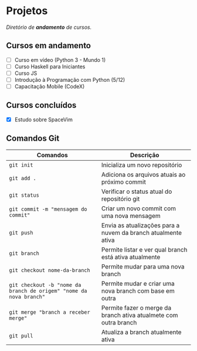 # Projetos

*Diretório de **andamento** de cursos.*

## Cursos em andamento

- [ ] Curso em vídeo (Python 3 - Mundo 1)
- [ ] Curso Haskell para Iniciantes
- [ ] Curso JS
- [ ] Introdução à Programação com Python (5/12)
- [ ] Capacitação Mobile (CodeX)

## Cursos concluídos

- [x] Estudo sobre SpaceVim

## Comandos Git

| Comandos | Descrição |
| -------- | --------- |
| `git init` | Inicializa um novo repositório |
| `git add .` | Adiciona os arquivos atuais ao próximo commit |
| `git status` | Verificar o status atual do repositório git |
| `git commit -m "mensagem do commit"` | Criar um novo commit com uma nova mensagem |
| `git push` | Envia as atualizações para a nuvem da branch atualmente ativa |
| `git branch` | Permite listar e ver qual branch está ativa atualmente |
| `git checkout nome-da-branch` | Permite mudar para uma nova branch |
| `git checkout -b "nome da branch de origem" "nome da nova branch"` | Permite mudar e criar uma nova branch com base em outra |
| `git merge "branch a receber merge"` | Permite fazer o merge da branch ativa atualmete com outra branch |
| `git pull` | Atualiza a branch atualmente ativa |

